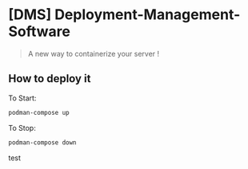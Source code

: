 # [DMS] Deployment-Management-Software

> A new way to containerize your server !

## How to deploy it
To Start:
```bash
podman-compose up
```
To Stop:
```bash
podman-compose down
```

test
